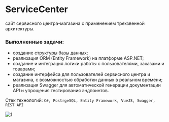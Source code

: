 # ServiceCenter
сайт сервисного центра-магазина с применением трехзвенной архитектуры.
### Выполненные задачи:
  - создание структуры базы данных;
  - реализация ORM (Entity Framework) на платформе ASP.NET;
  - создание и интеграция логики работы с пользователями, заказами и товарами;
  - создание интерфейса для пользователей сервисного центра и магазина, с возможностью обработки данных в реальном времени;
  - реализация Swagger для автоматической генерации документации API и упрощения тестирования эндпоинтов.

Стек технологий:
```C#, PostrgeSQL, Entity Framework, VueJS, Swagger, REST API```

![1](img/1.png)


